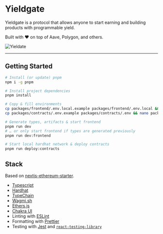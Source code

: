 # Yieldgate

Yieldgate is a protocol that allows anyone to start earning and building products with programmable yield.

Built with ❤️ on top of Aave, Polygon, and others.

![Yieldate](https://i.imgur.com/j316O86.png "Yieldgate")

---

## Getting Started

```bash
# Install (or update) pnpm
npm i -g pnpm

# Install project dependencies
pnpm install

# Copy & fill environments
cp packages/frontend/.env.local.example packages/frontend/.env.local && nano packages/frontend/.env.local
cp packages/contracts/.env.example packages/contracts/.env && nano packages/contracts/.env

# Generate types, artifacts & start frontend
pnpm run dev
# … or only start frontend if types are generated previously
pnpm run dev:frontend

# Start local hardhat network & deploy contracts
pnpm run deploy:contracts
```

## Stack

Based on [nextjs-ethereum-starter](https://github.com/ChangoMan/nextjs-ethereum-starter).

- [Typescript](https://www.typescriptlang.org/)
- [Hardhat](https://hardhat.org/)
- [TypeChain](https://github.com/ethereum-ts/TypeChain)
- [Wagmi.sh](https://wagmi.sh/)
- [Ethers.js](https://docs.ethers.io/v5/)
- [Chakra UI](https://chakra-ui.com/)
- Linting with [ESLint](https://eslint.org/)
- Formatting with [Prettier](https://prettier.io/)
- Testing with [Jest](https://jestjs.io/) and [`react-testing-library`](https://testing-library.com/docs/react-testing-library/intro)
